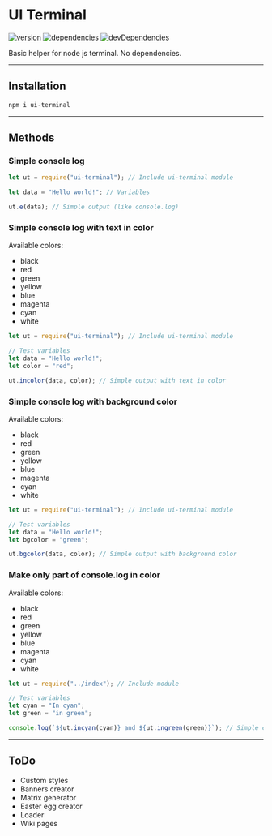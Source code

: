 # UI Terminal

[![version](https://img.shields.io/npm/v/ui-terminal.svg)](https://www.npmjs.org/package/ui-terminal)
[![dependencies](https://david-dm.org/maksymkulia/ui-terminal.svg)](https://david-dm.org/maksymkulia/ui-terminal)
[![devDependencies](https://david-dm.org/maksymkulia/ui-terminal/dev-status.svg)](https://david-dm.org/maksymkulia/ui-terminal#info=devDependencies)

Basic helper for node js terminal. No dependencies.

---

## Installation

```bash
npm i ui-terminal
```

---

## Methods

### Simple console log

```js
let ut = require("ui-terminal"); // Include ui-terminal module

let data = "Hello world!"; // Variables

ut.e(data); // Simple output (like console.log)
```

### Simple console log with text in color

Available colors:

- black
- red
- green
- yellow
- blue
- magenta
- cyan
- white

```js
let ut = require("ui-terminal"); // Include ui-terminal module

// Test variables
let data = "Hello world!";
let color = "red";

ut.incolor(data, color); // Simple output with text in color
```

### Simple console log with background color

Available colors:

- black
- red
- green
- yellow
- blue
- magenta
- cyan
- white

```js
let ut = require("ui-terminal"); // Include ui-terminal module

// Test variables
let data = "Hello world!";
let bgcolor = "green";

ut.bgcolor(data, color); // Simple output with background color
```

### Make only part of console.log in color

Available colors:

- black
- red
- green
- yellow
- blue
- magenta
- cyan
- white

```js
let ut = require("../index"); // Include module

// Test variables
let cyan = "In cyan";
let green = "in green";

console.log(`${ut.incyan(cyan)} and ${ut.ingreen(green)}`); // Simple console.log with coloring part of text
```

---

## ToDo

- Custom styles
- Banners creator
- Matrix generator
- Easter egg creator
- Loader
- Wiki pages
